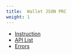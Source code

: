```yaml
---
title:  Wallet JSON PRC
weight: 1
---
```


  - [Instruction](./instruction/)
  - [API List](./api-list/)
  - [Errors](./errors/)